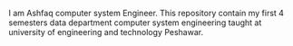 I am Ashfaq computer system Engineer. This repository contain my first 4 semesters data department computer system engineering taught at university of engineering and technology Peshawar.
